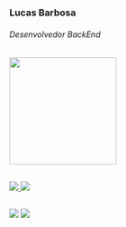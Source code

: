 ### Lucas Barbosa<h6>Desenvolvedor BackEnd</h6>
 <div>
  <a href="https://github.com/TheLaxus">
  <img height="190em" src="https://github-readme-stats.vercel.app/api?username=TheLaxus&show_icons=true&theme=dracula&include_all_commits=true&count_private=true"/>
</div>
 
 ##
 <img src="https://img.shields.io/badge/Java-ED8B00?style=for-the-badge&logo=java&logoColor=white"/>
 <img src="https://img.shields.io/badge/PHP-777BB4?style=for-the-badge&logo=php&logoColor=white"/>

 ##
  <a href="https://github.com/TheLaxus" target="_blank"><img src="https://img.shields.io/badge/GitHub-100000?style=for-the-badge&logo=github&logoColor=white"></a>
 <a href="https://www.youtube.com/channel/UCVfNUcBSgTxSFgaCqrmsPZg" target="_blank"><img src="https://img.shields.io/badge/YouTube-FF0000?style=for-the-badge&logo=youtube&logoColor=white"></a>
 
